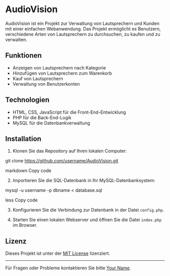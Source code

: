 # AudioVision

AudioVision ist ein Projekt zur Verwaltung von Lautsprechern und Kunden mit einer einfachen Webanwendung. Das Projekt ermöglicht es Benutzern, verschiedene Arten von Lautsprechern zu durchsuchen, zu kaufen und zu verwalten.

## Funktionen

- Anzeigen von Lautsprechern nach Kategorie
- Hinzufügen von Lautsprechern zum Warenkorb
- Kauf von Lautsprechern
- Verwaltung von Benutzerkonten

## Technologien

- HTML, CSS, JavaScript für die Front-End-Entwicklung
- PHP für die Back-End-Logik
- MySQL für die Datenbankverwaltung

## Installation

1. Klonen Sie das Repository auf Ihren lokalen Computer:

git clone https://github.com/username/AudioVision.git

markdown
Copy code

2. Importieren Sie die SQL-Datenbank in Ihr MySQL-Datenbanksystem:

mysql -u username -p dbname < database.sql

less
Copy code

3. Konfigurieren Sie die Verbindung zur Datenbank in der Datei `config.php`.

4. Starten Sie einen lokalen Webserver und öffnen Sie die Datei `index.php` im Browser.

## Lizenz

Dieses Projekt ist unter der [MIT License](LICENSE) lizenziert.

---

Für Fragen oder Probleme kontaktieren Sie bitte [Your Name](mailto:your.email@example.com).
